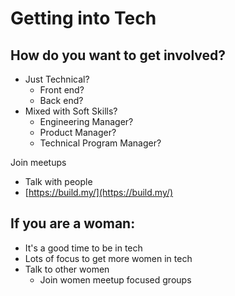 # Getting into Tech

## How do you want to get involved?

* Just Technical?
  * Front end?
  * Back end?
* Mixed with Soft Skills?
  * Engineering Manager?
  * Product Manager?
  * Technical Program Manager?

Join meetups

* Talk with people
* [https://build.my/](https://build.my/)

## If you are a woman:

* It's a good time to be in tech
* Lots of focus to get more women in tech
* Talk to other women
  * Join women meetup focused groups



